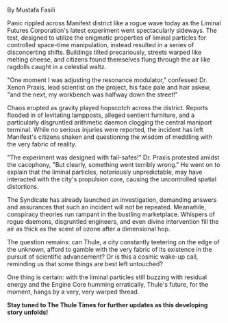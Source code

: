 By Mustafa Fasili

Panic rippled across Manifest district like a rogue wave today as the Liminal Futures Corporation's latest experiment went spectacularly sideways. The test, designed to utilize the enigmatic properties of liminal particles for controlled space-time manipulation, instead resulted in a series of disconcerting shifts. Buildings tilted precariously, streets warped like melting cheese, and citizens found themselves flung through the air like ragdolls caught in a celestial waltz.

"One moment I was adjusting the resonance modulator," confessed Dr. Xenon Praxis, lead scientist on the project, his face pale and hair askew, "and the next, my workbench was halfway down the street!"

Chaos erupted as gravity played hopscotch across the district. Reports flooded in of levitating lampposts, alleged sentient furniture, and a particularly disgruntled arithmetic daemon clogging the central maniport terminal. While no serious injuries were reported, the incident has left Manifest's citizens shaken and questioning the wisdom of meddling with the very fabric of reality.

"The experiment was designed with fail-safes!" Dr. Praxis protested amidst the cacophony, "But clearly, something went terribly wrong." He went on to explain that the liminal particles, notoriously unpredictable, may have interacted with the city's propulsion core, causing the uncontrolled spatial distortions.

The Syndicate has already launched an investigation, demanding answers and assurances that such an incident will not be repeated. Meanwhile, conspiracy theories run rampant in the bustling marketplace. Whispers of rogue daemons, disgruntled engineers, and even divine intervention fill the air as thick as the scent of ozone after a dimensional hop.

The question remains: can Thule, a city constantly teetering on the edge of the unknown, afford to gamble with the very fabric of its existence in the pursuit of scientific advancement? Or is this a cosmic wake-up call, reminding us that some things are best left untouched?

One thing is certain: with the liminal particles still buzzing with residual energy and the Engine Core humming erratically, Thule's future, for the moment, hangs by a very, very warped thread.

**Stay tuned to The Thule Times for further updates as this developing story unfolds!**
